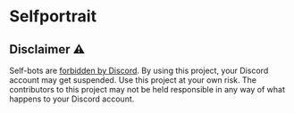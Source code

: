 # Selfportrait

## Disclaimer ⚠

Self-bots are [forbidden by Discord](https://support.discordapp.com/hc/en-us/articles/115002192352-Automated-user-accounts-self-bots-).
By using this project, your Discord account may get suspended. Use this project at your own risk.
The contributors to this project may not be held responsible in any way of what happens to your Discord account.
